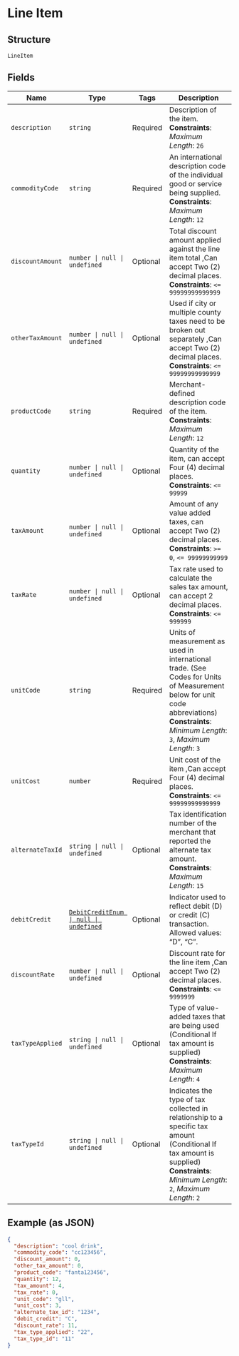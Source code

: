 
# Line Item

## Structure

`LineItem`

## Fields

| Name | Type | Tags | Description |
|  --- | --- | --- | --- |
| `description` | `string` | Required | Description of the item.<br>**Constraints**: *Maximum Length*: `26` |
| `commodityCode` | `string` | Required | An international description code of the individual good or service being supplied.<br>**Constraints**: *Maximum Length*: `12` |
| `discountAmount` | `number \| null \| undefined` | Optional | Total discount amount applied against the line item total ,Can accept Two (2) decimal places.<br>**Constraints**: `<= 99999999999999` |
| `otherTaxAmount` | `number \| null \| undefined` | Optional | Used if city or multiple county taxes need to be broken out separately ,Can accept Two (2) decimal places.<br>**Constraints**: `<= 99999999999999` |
| `productCode` | `string` | Required | Merchant-defined description code of the item.<br>**Constraints**: *Maximum Length*: `12` |
| `quantity` | `number \| null \| undefined` | Optional | Quantity of the item, can accept Four (4) decimal places.<br>**Constraints**: `<= 99999` |
| `taxAmount` | `number \| null \| undefined` | Optional | Amount of any value added taxes, can accept Two (2) decimal places.<br>**Constraints**: `>= 0`, `<= 99999999999` |
| `taxRate` | `number \| null \| undefined` | Optional | Tax rate used to calculate the sales tax amount, can accept 2 decimal places.<br>**Constraints**: `<= 999999` |
| `unitCode` | `string` | Required | Units of measurement as used in international trade. (See Codes for Units of Measurement below for unit code abbreviations)<br>**Constraints**: *Minimum Length*: `3`, *Maximum Length*: `3` |
| `unitCost` | `number` | Required | Unit cost of the item ,Can accept Four (4) decimal places.<br>**Constraints**: `<= 99999999999999` |
| `alternateTaxId` | `string \| null \| undefined` | Optional | Tax identification number of the merchant that reported the alternate tax amount.<br>**Constraints**: *Maximum Length*: `15` |
| `debitCredit` | [`DebitCreditEnum \| null \| undefined`](../../doc/models/debit-credit-enum.md) | Optional | Indicator used to reflect debit (D) or credit (C) transaction. Allowed values: “D”, “C”. |
| `discountRate` | `number \| null \| undefined` | Optional | Discount rate for the line item ,Can accept Two (2) decimal places.<br>**Constraints**: `<= 9999999` |
| `taxTypeApplied` | `string \| null \| undefined` | Optional | Type of value-added taxes that are being used (Conditional If tax amount is supplied)<br>**Constraints**: *Maximum Length*: `4` |
| `taxTypeId` | `string \| null \| undefined` | Optional | Indicates the type of tax collected in relationship to a specific tax amount (Conditional If tax amount is supplied)<br>**Constraints**: *Minimum Length*: `2`, *Maximum Length*: `2` |

## Example (as JSON)

```json
{
  "description": "cool drink",
  "commodity_code": "cc123456",
  "discount_amount": 0,
  "other_tax_amount": 0,
  "product_code": "fanta123456",
  "quantity": 12,
  "tax_amount": 4,
  "tax_rate": 0,
  "unit_code": "gll",
  "unit_cost": 3,
  "alternate_tax_id": "1234",
  "debit_credit": "C",
  "discount_rate": 11,
  "tax_type_applied": "22",
  "tax_type_id": "11"
}
```

